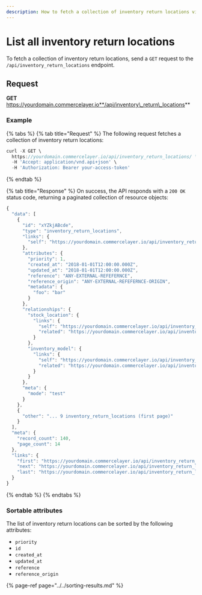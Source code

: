```yaml
---
description: How to fetch a collection of inventory return locations via API
---
```


# List all inventory return locations

To fetch a collection of inventory return locations, send a `GET` request to the `/api/inventory_return_locations` endpoint.

## Request

**GET** https://yourdomain.commercelayer.io**/api/inventory\_return\_locations**

### **Example**

{% tabs %}
{% tab title="Request" %}
The following request fetches a collection of inventory return locations:

```javascript
curl -X GET \
  https://yourdomain.commercelayer.io/api/inventory_return_locations/ \
  -H 'Accept: application/vnd.api+json' \
  -H 'Authorization: Bearer your-access-token'
```
{% endtab %}

{% tab title="Response" %}
On success, the API responds with a `200 OK` status code, returning a paginated collection of resource objects:

```javascript
{
  "data": [
    {
      "id": "xYZkjABcde",
      "type": "inventory_return_locations",
      "links": {
        "self": "https://yourdomain.commercelayer.io/api/inventory_return_locations/xYZkjABcde"
      },
      "attributes": {
        "priority": 1,
        "created_at": "2018-01-01T12:00:00.000Z",
        "updated_at": "2018-01-01T12:00:00.000Z",
        "reference": "ANY-EXTERNAL-REFEFERNCE",
        "reference_origin": "ANY-EXTERNAL-REFEFERNCE-ORIGIN",
        "metadata": {
          "foo": "bar"
        }
      },
      "relationships": {
        "stock_location": {
          "links": {
            "self": "https://yourdomain.commercelayer.io/api/inventory_return_locations/xYZkjABcde/relationships/stock_location",
            "related": "https://yourdomain.commercelayer.io/api/inventory_return_locations/xYZkjABcde/stock_location"
          }
        },
        "inventory_model": {
          "links": {
            "self": "https://yourdomain.commercelayer.io/api/inventory_return_locations/xYZkjABcde/relationships/inventory_model",
            "related": "https://yourdomain.commercelayer.io/api/inventory_return_locations/xYZkjABcde/inventory_model"
          }
        }
      },
      "meta": {
        "mode": "test"
      }
    },
    {
      "other": "... 9 inventory_return_locations (first page)"
    }
  ],
  "meta": {
    "record_count": 140,
    "page_count": 14
  },
  "links": {
    "first": "https://yourdomain.commercelayer.io/api/inventory_return_locations?page[number]=1&page[size]=10",
    "next": "https://yourdomain.commercelayer.io/api/inventory_return_locations?page[number]=2&page[size]=10",
    "last": "https://yourdomain.commercelayer.io/api/inventory_return_locations?page[number]=14&page[size]=10"
  }
}
```
{% endtab %}
{% endtabs %}

### Sortable attributes

The list of inventory return locations can be sorted by the following attributes:

* `priority`
* `id`
* `created_at`
* `updated_at`
* `reference`
* `reference_origin`

{% page-ref page="../../sorting-results.md" %}

